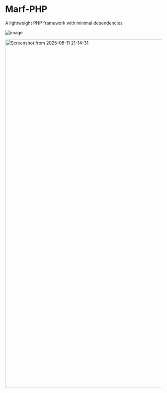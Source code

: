 <h1>Marf-PHP</h1>

<p origin="https://github.com/user-attachments/assets/e37c56af-acbf-4146-b19d-b623b6436418">A lightweight PHP framework with minimal dependencies</p>

![image](https://github.com/user-attachments/assets/3abe0b8f-c0a4-47c2-a8be-10b3345ae971)

<img width="741" height="1119" alt="Screenshot from 2025-08-11 21-14-31" src="https://github.com/user-attachments/assets/022fca99-0d2e-4531-ac11-bb17f225f057" />
